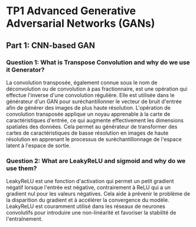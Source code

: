 # TP1 Advanced Generative Adversarial Networks (GANs) 

## Part 1:  CNN-based GAN

### Question 1: What is Transpose Convolution and why do we use it Generator?

La convolution transposée, également connue sous le nom de déconvolution ou de convolution à pas fractionnaire, est une opération qui effectue l'inverse d'une convolution régulière. Elle est utilisée dans le générateur d'un GAN pour suréchantillonner le vecteur de bruit d'entrée afin de générer des images de plus haute résolution. L'opération de convolution transposée applique un noyau apprenable à la carte de caractéristiques d'entrée, ce qui augmente effectivement les dimensions spatiales des données. Cela permet au générateur de transformer des cartes de caractéristiques de basse résolution en images de haute résolution en apprenant le processus de suréchantillonnage de l'espace latent à l'espace de sortie.

### Question 2: What are LeakyReLU and sigmoid and why do we use them?

LeakyReLU est une fonction d'activation qui permet un petit gradient négatif lorsque l'entrée est négative, contrairement à ReLU qui a un gradient nul pour les valeurs négatives. Cela aide à prévenir le problème de la disparition du gradient et à accélérer la convergence du modèle. LeakyReLU est couramment utilisé dans les réseaux de neurones convolutifs pour introduire une non-linéarité et favoriser la stabilité de l'entraînement.